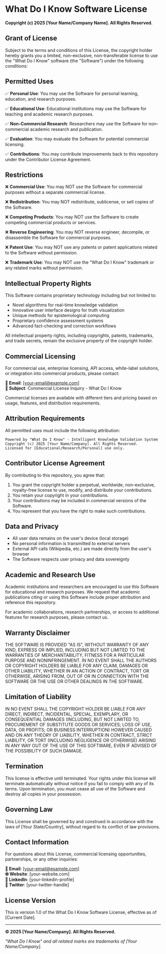 # What Do I Know Software License

**Copyright (c) 2025 [Your Name/Company Name]. All Rights Reserved.**

## Grant of License

Subject to the terms and conditions of this License, the copyright holder hereby grants you a limited, non-exclusive, non-transferable license to use the "What Do I Know" software (the "Software") under the following conditions:

## Permitted Uses

✅ **Personal Use**: You may use the Software for personal learning, education, and research purposes.

✅ **Educational Use**: Educational institutions may use the Software for teaching and academic research purposes.

✅ **Non-Commercial Research**: Researchers may use the Software for non-commercial academic research and publication.

✅ **Evaluation**: You may evaluate the Software for potential commercial licensing.

✅ **Contributions**: You may contribute improvements back to this repository under the Contributor License Agreement.

## Restrictions

❌ **Commercial Use**: You may NOT use the Software for commercial purposes without a separate commercial license.

❌ **Redistribution**: You may NOT redistribute, sublicense, or sell copies of the Software.

❌ **Competing Products**: You may NOT use the Software to create competing commercial products or services.

❌ **Reverse Engineering**: You may NOT reverse engineer, decompile, or disassemble the Software for commercial purposes.

❌ **Patent Use**: You may NOT use any patents or patent applications related to the Software without permission.

❌ **Trademark Use**: You may NOT use the "What Do I Know" trademark or any related marks without permission.

## Intellectual Property Rights

This Software contains proprietary technology including but not limited to:

- Novel algorithms for real-time knowledge validation
- Innovative user interface designs for truth visualization
- Unique methods for epistemological computing
- Proprietary confidence assessment systems
- Advanced fact-checking and correction workflows

All intellectual property rights, including copyrights, patents, trademarks, and trade secrets, remain the exclusive property of the copyright holder.

## Commercial Licensing

For commercial use, enterprise licensing, API access, white-label solutions, or integration into commercial products, please contact:

**📧 Email**: [your-email@example.com]  
**💼 Subject**: Commercial License Inquiry - What Do I Know

Commercial licenses are available with different tiers and pricing based on usage, features, and distribution requirements.

## Attribution Requirements

All permitted uses must include the following attribution:

```
Powered by "What Do I Know" - Intelligent Knowledge Validation System
Copyright (c) 2025 [Your Name/Company]. All Rights Reserved.
Licensed for [Educational/Research/Personal] use only.
```

## Contributor License Agreement

By contributing to this repository, you agree that:

1. You grant the copyright holder a perpetual, worldwide, non-exclusive, royalty-free license to use, modify, and distribute your contributions.
2. You retain your copyright in your contributions.
3. Your contributions may be included in commercial versions of the Software.
4. You represent that you have the right to make such contributions.

## Data and Privacy

- All user data remains on the user's device (local storage)
- No personal information is transmitted to external servers
- External API calls (Wikipedia, etc.) are made directly from the user's browser
- The Software respects user privacy and data sovereignty

## Academic and Research Use

Academic institutions and researchers are encouraged to use this Software for educational and research purposes. We request that academic publications citing or using this Software include proper attribution and reference this repository.

For academic collaborations, research partnerships, or access to additional features for research purposes, please contact us.

## Warranty Disclaimer

THE SOFTWARE IS PROVIDED "AS IS", WITHOUT WARRANTY OF ANY KIND, EXPRESS OR IMPLIED, INCLUDING BUT NOT LIMITED TO THE WARRANTIES OF MERCHANTABILITY, FITNESS FOR A PARTICULAR PURPOSE AND NONINFRINGEMENT. IN NO EVENT SHALL THE AUTHORS OR COPYRIGHT HOLDERS BE LIABLE FOR ANY CLAIM, DAMAGES OR OTHER LIABILITY, WHETHER IN AN ACTION OF CONTRACT, TORT OR OTHERWISE, ARISING FROM, OUT OF OR IN CONNECTION WITH THE SOFTWARE OR THE USE OR OTHER DEALINGS IN THE SOFTWARE.

## Limitation of Liability

IN NO EVENT SHALL THE COPYRIGHT HOLDER BE LIABLE FOR ANY DIRECT, INDIRECT, INCIDENTAL, SPECIAL, EXEMPLARY, OR CONSEQUENTIAL DAMAGES (INCLUDING, BUT NOT LIMITED TO, PROCUREMENT OF SUBSTITUTE GOODS OR SERVICES; LOSS OF USE, DATA, OR PROFITS; OR BUSINESS INTERRUPTION) HOWEVER CAUSED AND ON ANY THEORY OF LIABILITY, WHETHER IN CONTRACT, STRICT LIABILITY, OR TORT (INCLUDING NEGLIGENCE OR OTHERWISE) ARISING IN ANY WAY OUT OF THE USE OF THIS SOFTWARE, EVEN IF ADVISED OF THE POSSIBILITY OF SUCH DAMAGE.

## Termination

This license is effective until terminated. Your rights under this license will terminate automatically without notice if you fail to comply with any of its terms. Upon termination, you must cease all use of the Software and destroy all copies in your possession.

## Governing Law

This License shall be governed by and construed in accordance with the laws of [Your State/Country], without regard to its conflict of law provisions.

## Contact Information

For questions about this License, commercial licensing opportunities, partnerships, or any other inquiries:

**📧 Email**: [your-email@example.com]  
**🌐 Website**: [your-website.com]  
**💼 LinkedIn**: [your-linkedin-profile]  
**📱 Twitter**: [your-twitter-handle]

## License Version

This is version 1.0 of the What Do I Know Software License, effective as of [Current Date].

---

**© 2025 [Your Name/Company]. All Rights Reserved.**

*"What Do I Know" and all related marks are trademarks of [Your Name/Company].*
